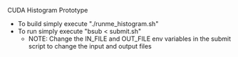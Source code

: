 CUDA Histogram Prototype
- To build simply execute "./runme_histogram.sh"
- To run simply execute "bsub < submit.sh"
  - NOTE: Change the IN_FILE and OUT_FILE env variables in the submit script to change the input and output files
